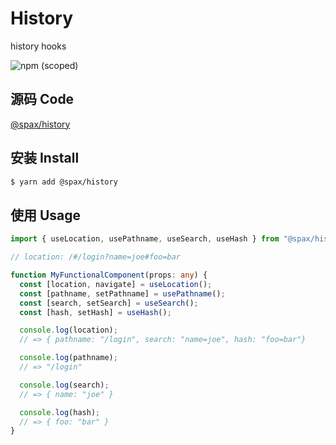 # History

history hooks

![npm (scoped)](https://img.shields.io/npm/v/@spax/history?color=4caf50)

## 源码 Code

[@spax/history](https://github.com/spaxjs/spax/tree/master/packages/history)

## 安装 Install

```bash
$ yarn add @spax/history
```

## 使用 Usage

```typescript
import { useLocation, usePathname, useSearch, useHash } from "@spax/history";

// location: /#/login?name=joe#foo=bar

function MyFunctionalComponent(props: any) {
  const [location, navigate] = useLocation();
  const [pathname, setPathname] = usePathname();
  const [search, setSearch] = useSearch();
  const [hash, setHash] = useHash();

  console.log(location);
  // => { pathname: "/login", search: "name=joe", hash: "foo=bar"}

  console.log(pathname);
  // => "/login"

  console.log(search);
  // => { name: "joe" }

  console.log(hash);
  // => { foo: "bar" }
}
```
